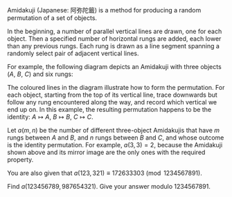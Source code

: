 Amidakuji (Japanese: 阿弥陀籤) is a method for producing a random permutation of a set of objects.

In the beginning, a number of parallel vertical lines are drawn, one for each object. Then a specified number of horizontal rungs are added, each lower than any previous rungs. Each rung is drawn as a line segment spanning a randomly select pair of adjacent vertical lines.

For example, the following diagram depicts an Amidakuji with three objects ($A$, $B$, $C$) and six rungs:




The coloured lines in the diagram illustrate how to form the permutation. For each object, starting from the top of its vertical line, trace downwards but follow any rung encountered along the way, and record which vertical we end up on. In this example, the resulting permutation happens to be the identity: $A\mapsto A$, $B\mapsto B$, $C\mapsto C$.

Let $a(m, n)$ be the number of different three-object Amidakujis that have $m$ rungs between $A$ and $B$, and $n$ rungs between $B$ and $C$, and whose outcome is the identity permutation. For example, $a(3, 3) = 2$, because the Amidakuji shown above and its mirror image are the only ones with the required property.

You are also given that $a(123, 321) \equiv 172633303 \pmod{1234567891}$.

Find $a(123456789, 987654321)$. Give your answer modulo $1234567891$.